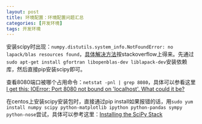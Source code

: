 ```yaml
---
layout: post
title: 环境配置：环境配置问题汇总
categories: [开发环境]
tags: 开发环境
---
```


安装scipy时出现：`numpy.distutils.system_info.NotFoundError: no lapack/blas resources found`，[具体解决方法](http://stackoverflow.com/questions/7496547/does-python-scipy-need-blas)按stackoverflow上得来。先通过`sudo apt-get install gfortran libopenblas-dev liblapack-dev`安装依赖库，然后直接pip安装scipy即可。

查看8080端口被哪个占用命令：`netstat -pnl | grep 8080`，具体可以参看这里[I get this: IOError: Port 8080 not bound on 'localhost'. What could it be?](http://stackoverflow.com/questions/767575/cherrypy-hello-world-error)

在centos上安装scipy安装包时，直接通过pip install如果报错的话，用`sudo yum install numpy scipy python-matplotlib ipython python-pandas sympy python-nose`尝试，具体可以参考这里：[Installing the SciPy Stack](http://www.scipy.org/install.html)


